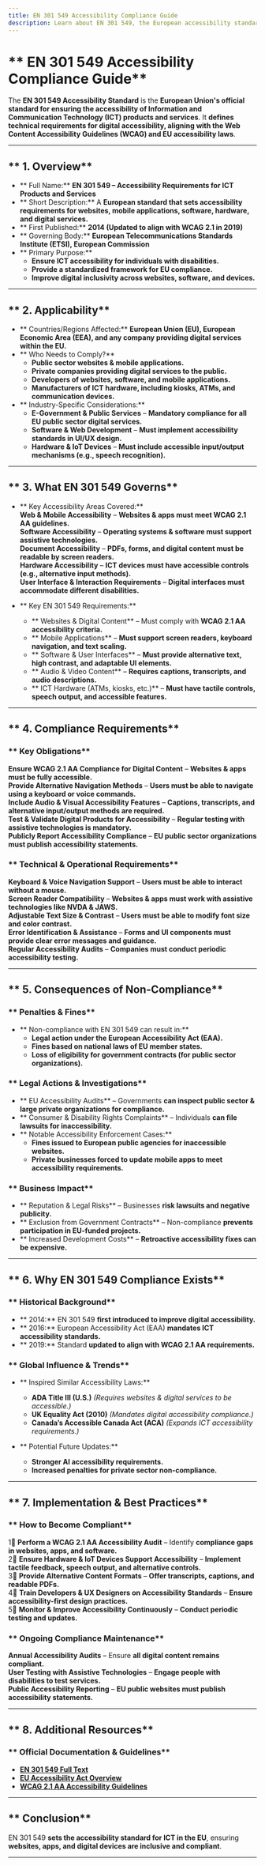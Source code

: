 ```yaml
---
title: EN 301 549 Accessibility Compliance Guide
description: Learn about EN 301 549, the European accessibility standard for ICT, its requirements, enforcement, and best practices for digital accessibility.
---
```


# ** EN 301 549 Accessibility Compliance Guide**  
The **EN 301 549 Accessibility Standard** is the **European Union's official standard for ensuring the accessibility of Information and Communication Technology (ICT) products and services**. It **defines technical requirements for digital accessibility, aligning with the Web Content Accessibility Guidelines (WCAG) and EU accessibility laws**.

---

## ** 1. Overview**
- ** Full Name:** **EN 301 549 – Accessibility Requirements for ICT Products and Services**  
- ** Short Description:** A **European standard that sets accessibility requirements for websites, mobile applications, software, hardware, and digital services.**  
- ** First Published:** **2014 (Updated to align with WCAG 2.1 in 2019)**  
- ** Governing Body:** **European Telecommunications Standards Institute (ETSI), European Commission**  
- ** Primary Purpose:**  
  - **Ensure ICT accessibility for individuals with disabilities.**  
  - **Provide a standardized framework for EU compliance.**  
  - **Improve digital inclusivity across websites, software, and devices.**  

---

## ** 2. Applicability**
- ** Countries/Regions Affected:** **European Union (EU), European Economic Area (EEA), and any company providing digital services within the EU.**  
- ** Who Needs to Comply?**  
  - **Public sector websites & mobile applications.**  
  - **Private companies providing digital services to the public.**  
  - **Developers of websites, software, and mobile applications.**  
  - **Manufacturers of ICT hardware, including kiosks, ATMs, and communication devices.**  
- ** Industry-Specific Considerations:**  
  - **E-Government & Public Services** – **Mandatory compliance for all EU public sector digital services.**  
  - **Software & Web Development** – **Must implement accessibility standards in UI/UX design.**  
  - **Hardware & IoT Devices** – **Must include accessible input/output mechanisms (e.g., speech recognition).**  

---

## ** 3. What EN 301 549 Governs**
- ** Key Accessibility Areas Covered:**  
   **Web & Mobile Accessibility** – **Websites & apps must meet WCAG 2.1 AA guidelines.**  
   **Software Accessibility** – **Operating systems & software must support assistive technologies.**  
   **Document Accessibility** – **PDFs, forms, and digital content must be readable by screen readers.**  
   **Hardware Accessibility** – **ICT devices must have accessible controls (e.g., alternative input methods).**  
   **User Interface & Interaction Requirements** – **Digital interfaces must accommodate different disabilities.**  

- ** Key EN 301 549 Requirements:**  
  - ** Websites & Digital Content** – Must comply with **WCAG 2.1 AA accessibility criteria.**  
  - ** Mobile Applications** – **Must support screen readers, keyboard navigation, and text scaling.**  
  - ** Software & User Interfaces** – **Must provide alternative text, high contrast, and adaptable UI elements.**  
  - ** Audio & Video Content** – **Requires captions, transcripts, and audio descriptions.**  
  - ** ICT Hardware (ATMs, kiosks, etc.)** – **Must have tactile controls, speech output, and accessible features.**  

---

## ** 4. Compliance Requirements**
### ** Key Obligations**
 **Ensure WCAG 2.1 AA Compliance for Digital Content** – **Websites & apps must be fully accessible.**  
 **Provide Alternative Navigation Methods** – **Users must be able to navigate using a keyboard or voice commands.**  
 **Include Audio & Visual Accessibility Features** – **Captions, transcripts, and alternative input/output methods are required.**  
 **Test & Validate Digital Products for Accessibility** – **Regular testing with assistive technologies is mandatory.**  
 **Publicly Report Accessibility Compliance** – **EU public sector organizations must publish accessibility statements.**  

### ** Technical & Operational Requirements**
 **Keyboard & Voice Navigation Support** – **Users must be able to interact without a mouse.**  
 **Screen Reader Compatibility** – **Websites & apps must work with assistive technologies like NVDA & JAWS.**  
 **Adjustable Text Size & Contrast** – **Users must be able to modify font size and color contrast.**  
 **Error Identification & Assistance** – **Forms and UI components must provide clear error messages and guidance.**  
 **Regular Accessibility Audits** – **Companies must conduct periodic accessibility testing.**  

---

## ** 5. Consequences of Non-Compliance**
### ** Penalties & Fines**
- ** Non-compliance with EN 301 549 can result in:**  
  - **Legal action under the European Accessibility Act (EAA).**  
  - **Fines based on national laws of EU member states.**  
  - **Loss of eligibility for government contracts (for public sector organizations).**  

### ** Legal Actions & Investigations**
- ** EU Accessibility Audits** – Governments **can inspect public sector & large private organizations for compliance.**  
- ** Consumer & Disability Rights Complaints** – Individuals **can file lawsuits for inaccessibility.**  
- ** Notable Accessibility Enforcement Cases:**  
  - **Fines issued to European public agencies for inaccessible websites.**  
  - **Private businesses forced to update mobile apps to meet accessibility requirements.**  

### ** Business Impact**
- ** Reputation & Legal Risks** – Businesses **risk lawsuits and negative publicity.**  
- ** Exclusion from Government Contracts** – Non-compliance **prevents participation in EU-funded projects.**  
- ** Increased Development Costs** – **Retroactive accessibility fixes can be expensive.**  

---

## ** 6. Why EN 301 549 Compliance Exists**
### ** Historical Background**
- ** 2014:** EN 301 549 **first introduced to improve digital accessibility.**  
- ** 2016:** European Accessibility Act (EAA) **mandates ICT accessibility standards.**  
- ** 2019:** Standard **updated to align with WCAG 2.1 AA requirements.**  

### ** Global Influence & Trends**
- ** Inspired Similar Accessibility Laws:**  
  - **ADA Title III (U.S.)** *(Requires websites & digital services to be accessible.)*  
  - **UK Equality Act (2010)** *(Mandates digital accessibility compliance.)*  
  - **Canada’s Accessible Canada Act (ACA)** *(Expands ICT accessibility requirements.)*  

- ** Potential Future Updates:**  
  - **Stronger AI accessibility requirements.**  
  - **Increased penalties for private sector non-compliance.**  

---

## ** 7. Implementation & Best Practices**
### ** How to Become Compliant**
1⃣ **Perform a WCAG 2.1 AA Accessibility Audit** – Identify **compliance gaps in websites, apps, and software.**  
2⃣ **Ensure Hardware & IoT Devices Support Accessibility** – **Implement tactile feedback, speech output, and alternative controls.**  
3⃣ **Provide Alternative Content Formats** – **Offer transcripts, captions, and readable PDFs.**  
4⃣ **Train Developers & UX Designers on Accessibility Standards** – **Ensure accessibility-first design practices.**  
5⃣ **Monitor & Improve Accessibility Continuously** – **Conduct periodic testing and updates.**  

### ** Ongoing Compliance Maintenance**
 **Annual Accessibility Audits** – Ensure **all digital content remains compliant.**  
 **User Testing with Assistive Technologies** – **Engage people with disabilities to test services.**  
 **Public Accessibility Reporting** – **EU public websites must publish accessibility statements.**  

---

## ** 8. Additional Resources**
### ** Official Documentation & Guidelines**
- **[ EN 301 549 Full Text](https://www.etsi.org/deliver/etsi_en/301500_301599/301549/03.01.01_60/en_301549v030101p.pdf)**  
- **[ EU Accessibility Act Overview](https://ec.europa.eu/social/main.jsp?catId=1202)**  
- **[ WCAG 2.1 AA Accessibility Guidelines](https://www.w3.org/TR/WCAG21/)**  

---

## ** Conclusion**
EN 301 549 **sets the accessibility standard for ICT in the EU**, ensuring **websites, apps, and digital devices are inclusive and compliant**.

---

